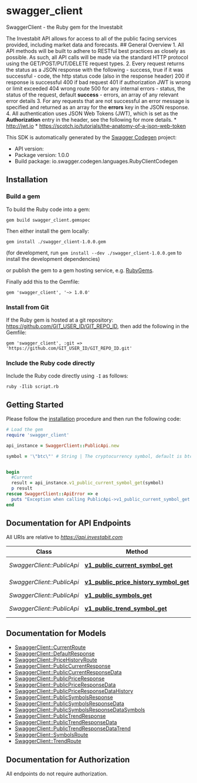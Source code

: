 # swagger_client

SwaggerClient - the Ruby gem for the Investabit

The Investabit API allows for access to all of the public facing services provided, including market data and forecasts.  ## General Overview  1. All API methods will be built to adhere to RESTful best practices as closely as possible. As such, all API calls will be made via the standard HTTP protocol using the GET/POST/PUT/DELETE request types.  2. Every request returns the status as a JSON response with the following   - success, true if it was successful   - code, the http status code (also in the response header)          200 if response is successful          400 if bad request          401 if authorization JWT is wrong or limit exceeded          404 wrong route          500 for any internal errors  - status, the status of the request, default **success**  - errors, an array of any relevant error details  3. For any requests that are not successful an error message is specified and returned as an array for the **errors** key in the JSON response.  4. All authentication uses JSON Web Tokens (JWT), which is set as the **Authorization** entry in the header, see the following for more details.     * http://jwt.io     * https://scotch.io/tutorials/the-anatomy-of-a-json-web-token

This SDK is automatically generated by the [Swagger Codegen](https://github.com/swagger-api/swagger-codegen) project:

- API version: 
- Package version: 1.0.0
- Build package: io.swagger.codegen.languages.RubyClientCodegen

## Installation

### Build a gem

To build the Ruby code into a gem:

```shell
gem build swagger_client.gemspec
```

Then either install the gem locally:

```shell
gem install ./swagger_client-1.0.0.gem
```
(for development, run `gem install --dev ./swagger_client-1.0.0.gem` to install the development dependencies)

or publish the gem to a gem hosting service, e.g. [RubyGems](https://rubygems.org/).

Finally add this to the Gemfile:

    gem 'swagger_client', '~> 1.0.0'

### Install from Git

If the Ruby gem is hosted at a git repository: https://github.com/GIT_USER_ID/GIT_REPO_ID, then add the following in the Gemfile:

    gem 'swagger_client', :git => 'https://github.com/GIT_USER_ID/GIT_REPO_ID.git'

### Include the Ruby code directly

Include the Ruby code directly using `-I` as follows:

```shell
ruby -Ilib script.rb
```

## Getting Started

Please follow the [installation](#installation) procedure and then run the following code:
```ruby
# Load the gem
require 'swagger_client'

api_instance = SwaggerClient::PublicApi.new

symbol = '\"btc\"' # String | The cryptocurrency symbol, default is btc.


begin
  #Current
  result = api_instance.v1_public_current_symbol_get(symbol)
  p result
rescue SwaggerClient::ApiError => e
  puts "Exception when calling PublicApi->v1_public_current_symbol_get: #{e}"
end

```

## Documentation for API Endpoints

All URIs are relative to *https://api.investabit.com*

Class | Method | HTTP request | Description
------------ | ------------- | ------------- | -------------
*SwaggerClient::PublicApi* | [**v1_public_current_symbol_get**](docs/PublicApi.md#v1_public_current_symbol_get) | **GET** /v1/public/current/{symbol} | Current
*SwaggerClient::PublicApi* | [**v1_public_price_history_symbol_get**](docs/PublicApi.md#v1_public_price_history_symbol_get) | **GET** /v1/public/price-history/{symbol} | Price History
*SwaggerClient::PublicApi* | [**v1_public_symbols_get**](docs/PublicApi.md#v1_public_symbols_get) | **GET** /v1/public/symbols | Symbols
*SwaggerClient::PublicApi* | [**v1_public_trend_symbol_get**](docs/PublicApi.md#v1_public_trend_symbol_get) | **GET** /v1/public/trend/{symbol} | Trend


## Documentation for Models

 - [SwaggerClient::CurrentRoute](docs/CurrentRoute.md)
 - [SwaggerClient::DefaultResponse](docs/DefaultResponse.md)
 - [SwaggerClient::PriceHistoryRoute](docs/PriceHistoryRoute.md)
 - [SwaggerClient::PublicCurrentResponse](docs/PublicCurrentResponse.md)
 - [SwaggerClient::PublicCurrentResponseData](docs/PublicCurrentResponseData.md)
 - [SwaggerClient::PublicPriceResponse](docs/PublicPriceResponse.md)
 - [SwaggerClient::PublicPriceResponseData](docs/PublicPriceResponseData.md)
 - [SwaggerClient::PublicPriceResponseDataHistory](docs/PublicPriceResponseDataHistory.md)
 - [SwaggerClient::PublicSymbolsResponse](docs/PublicSymbolsResponse.md)
 - [SwaggerClient::PublicSymbolsResponseData](docs/PublicSymbolsResponseData.md)
 - [SwaggerClient::PublicSymbolsResponseDataSymbols](docs/PublicSymbolsResponseDataSymbols.md)
 - [SwaggerClient::PublicTrendResponse](docs/PublicTrendResponse.md)
 - [SwaggerClient::PublicTrendResponseData](docs/PublicTrendResponseData.md)
 - [SwaggerClient::PublicTrendResponseDataTrend](docs/PublicTrendResponseDataTrend.md)
 - [SwaggerClient::SymbolsRoute](docs/SymbolsRoute.md)
 - [SwaggerClient::TrendRoute](docs/TrendRoute.md)


## Documentation for Authorization

 All endpoints do not require authorization.

